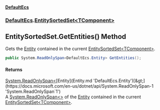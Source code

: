 #### [DefaultEcs](DefaultEcs.md 'DefaultEcs')
### [DefaultEcs](DefaultEcs.md#DefaultEcs 'DefaultEcs').[EntitySortedSet&lt;TComponent&gt;](EntitySortedSet_TComponent_.md 'DefaultEcs.EntitySortedSet<TComponent>')

## EntitySortedSet<TComponent>.GetEntities() Method

Gets the [Entity](Entity.md 'DefaultEcs.Entity') contained in the current [EntitySortedSet&lt;TComponent&gt;](EntitySortedSet_TComponent_.md 'DefaultEcs.EntitySortedSet<TComponent>').

```csharp
public System.ReadOnlySpan<DefaultEcs.Entity> GetEntities();
```

#### Returns
[System.ReadOnlySpan&lt;](https://docs.microsoft.com/en-us/dotnet/api/System.ReadOnlySpan-1 'System.ReadOnlySpan`1')[Entity](Entity.md 'DefaultEcs.Entity')[&gt;](https://docs.microsoft.com/en-us/dotnet/api/System.ReadOnlySpan-1 'System.ReadOnlySpan`1')  
A [System.ReadOnlySpan&lt;&gt;](https://docs.microsoft.com/en-us/dotnet/api/System.ReadOnlySpan-1 'System.ReadOnlySpan`1') of the [Entity](Entity.md 'DefaultEcs.Entity') contained in the current [EntitySortedSet&lt;TComponent&gt;](EntitySortedSet_TComponent_.md 'DefaultEcs.EntitySortedSet<TComponent>').